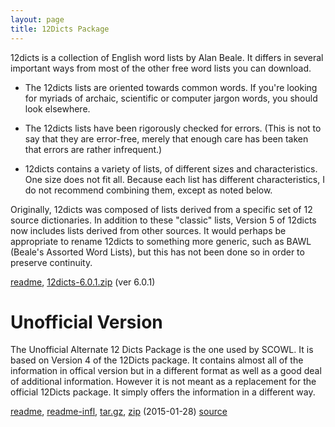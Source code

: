 ```yaml
---
layout: page
title: 12Dicts Package
---
```


12dicts is a collection of English word lists by Alan Beale. It
differs in several important ways from most of the other free word
lists you can download.

* The 12dicts lists are oriented towards common words. If you're
  looking for myriads of archaic, scientific or computer jargon words,
  you should look elsewhere.

* The 12dicts lists have been rigorously checked for errors. (This is
  not to say that they are error-free, merely that enough care has
  been taken that errors are rather infrequent.)

* 12dicts contains a variety of lists, of different sizes and
  characteristics. One size does not fit all. Because each list has
  different characteristics, I do not recommend combining them, except
  as noted below.

Originally, 12dicts was composed of lists derived from a specific set
of 12 source dictionaries. In addition to these "classic" lists,
Version 5 of 12dicts now includes lists derived from other sources. It
would perhaps be appropriate to rename 12dicts to something more
generic, such as BAWL (Beale's Assorted Word Lists), but this has not been
done so in order to preserve continuity.

<a href="/12dicts-readme">readme</a>, 
<a href="http://downloads.sourceforge.net/wordlist/12dicts-6.0.1.zip">12dicts-6.0.1.zip</a> (ver 6.0.1)

# Unofficial Version

The Unofficial Alternate 12 Dicts Package is the one used by SCOWL. It
is based on Version 4 of the 12Dicts package.  It contains almost all
of the information in offical version but in a different format as
well as a good deal of additional information. However it is not meant
as a replacement for the official 12Dicts package. It simply offers
the information in a different way.

<a href="/alt12dicts-readme">readme</a>,
<a href="/alt12dicts-infl-readme">readme-infl</a>,
<a href="http://downloads.sourceforge.net/wordlist/alt12dicts-2015.01.28.tar.gz">tar.gz</a>,
<a href="http://downloads.sourceforge.net/wordlist/alt12dicts-2015.01.28.zip">zip</a>
(2015-01-28) 
[source](http://github.com/kevina/wordlist)        




